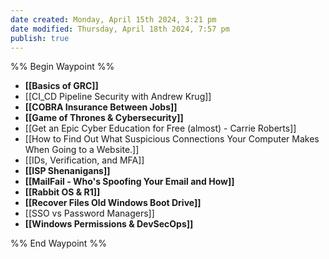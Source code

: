 ```yaml
---
date created: Monday, April 15th 2024, 3:21 pm
date modified: Thursday, April 18th 2024, 7:57 pm
publish: true
---
```


%% Begin Waypoint %%
- **[[Basics of GRC]]**
- [[CI_CD Pipeline Security with Andrew Krug]]
- **[[COBRA Insurance Between Jobs]]**
- **[[Game of Thrones & Cybersecurity]]**
- [[Get an Epic Cyber Education for Free (almost) - Carrie Roberts]]
- [[How to Find Out What Suspicious Connections Your Computer Makes When Going to a Website.]]
- [[IDs, Verification, and MFA]]
- **[[ISP Shenanigans]]**
- **[[MailFail - Who's Spoofing Your Email and How]]**
- **[[Rabbit OS & R1]]**
- **[[Recover Files Old Windows Boot Drive]]**
- [[SSO vs Password Managers]]
- **[[Windows Permissions & DevSecOps]]**

%% End Waypoint %%